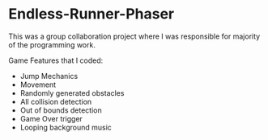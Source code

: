 # Endless-Runner-Phaser

This was a group collaboration project where I was responsible for majority of the programming work.

Game Features that I coded:
  - Jump Mechanics
  - Movement
  - Randomly generated obstacles
  - All collision detection
  - Out of bounds detection
  - Game Over trigger
  - Looping background music
